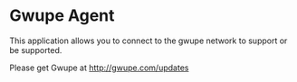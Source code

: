 # Gwupe Agent

This application allows you to connect to the gwupe network to support or be supported.

Please get Gwupe at http://gwupe.com/updates
